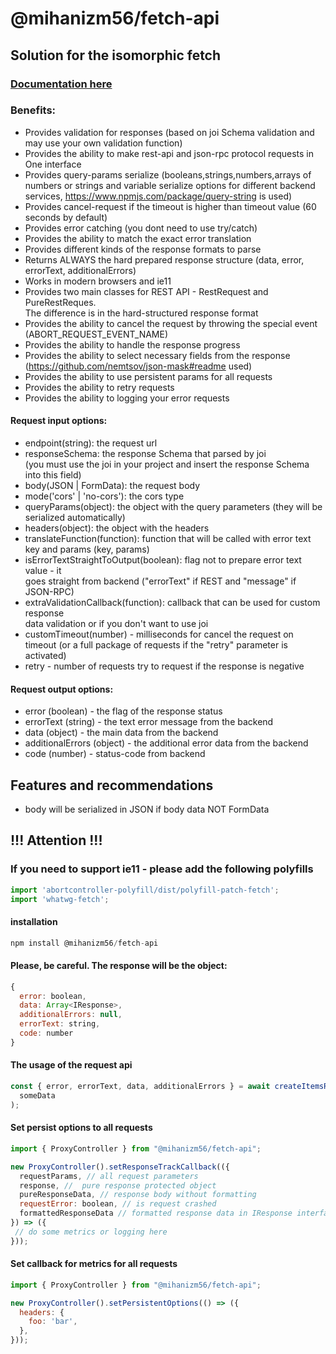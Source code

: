 # @mihanizm56/fetch-api

## Solution for the isomorphic fetch
### [Documentation here](https://mihanizm56.github.io/fetch-api/)

### Benefits:
- Provides validation for responses (based on joi Schema validation and may use your own validation function)
- Provides the ability to make rest-api and json-rpc protocol requests in One interface
- Provides query-params serialize (booleans,strings,numbers,arrays of numbers or strings and variable serialize options for different backend services, https://www.npmjs.com/package/query-string is used)
- Provides cancel-request if the timeout is higher than timeout value (60 seconds by default) 
- Provides error catching (you dont need to use try/catch)
- Provides the ability to match the exact error translation
- Provides different kinds of the response formats to parse
- Returns ALWAYS the hard prepared response structure (data, error, errorText, additionalErrors)
- Works in modern browsers and ie11
- Provides two main classes for REST API - RestRequest and PureRestReques. <br/> The difference is in the
  hard-structured response format
- Provides the ability to cancel the request by throwing the special event (ABORT_REQUEST_EVENT_NAME)
- Provides the ability to handle the response progress
- Provides the ability to select necessary fields from the response (https://github.com/nemtsov/json-mask#readme used)
- Provides the ability to use persistent params for all requests
- Provides the ability to retry requests
- Provides the ability to logging your error requests

#### Request input options:
- endpoint(string): the request url
- responseSchema: the response Schema that parsed by joi <br/>(you must use the joi in your project and insert the response Schema into this field)
- body(JSON | FormData): the request body
- mode('cors' | 'no-cors'): the cors type
- queryParams(object): the object with the query parameters (they will be serialized automatically)
- headers(object): the object with the headers
- translateFunction(function): function that will be called with error text key and params (key, params)
- isErrorTextStraightToOutput(boolean): flag not to prepare error text value - it <br/>
  goes straight from backend ("errorText" if REST and "message" if JSON-RPC)
- extraValidationCallback(function): callback that can be used for custom response <br/>
  data validation or if you don't want to use joi
- customTimeout(number) - milliseconds for cancel the request on timeout (or a full package of requests if the "retry" parameter is activated) 
- retry - number of requests try to request if the response is negative

#### Request output options:
- error (boolean) - the flag of the response status
- errorText (string) - the text error message from the backend
- data (object) - the main data from the backend
- additionalErrors (object) - the additional error data from the backend
- code (number) - status-code from backend

## Features and recommendations
- body will be serialized in JSON if body data NOT FormData

## !!! Attention !!!
### If you need to support ie11 - please add the following polyfills

```javascript
import 'abortcontroller-polyfill/dist/polyfill-patch-fetch';
import 'whatwg-fetch';
```

#### installation

```javascript
npm install @mihanizm56/fetch-api
```

#### Please, be careful. The response will be the object:
```javascript
{
  error: boolean,
  data: Array<IResponse>,
  additionalErrors: null,
  errorText: string,
  code: number
}
```
#### The usage of the request api

```javascript
const { error, errorText, data, additionalErrors } = await createItemsRequest(
  someData
);
```
#### Set persist options to all requests

```javascript
import { ProxyController } from "@mihanizm56/fetch-api";

new ProxyController().setResponseTrackCallback(({
  requestParams, // all request parameters
  response, //  pure response protected object
  pureResponseData, // response body without formatting
  requestError: boolean, // is request crashed
  formattedResponseData // formatted response data in IResponse interface
}) => ({
 // do some metrics or logging here
}));
```

#### Set callback for metrics for all requests

```javascript
import { ProxyController } from "@mihanizm56/fetch-api";

new ProxyController().setPersistentOptions(() => ({
  headers: {
    foo: 'bar',
  },
}));
```